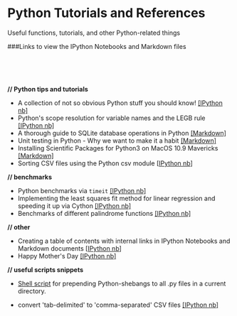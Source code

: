 Python Tutorials and References
================

Useful functions, tutorials, and other Python-related things


###Links to view the IPython Notebooks and Markdown files

<br>
<br>
<br>



**// Python tips and tutorials**  

- A collection of not so obvious Python stuff you should know! [[IPython nb]](http://nbviewer.ipython.org/github/rasbt/python_reference/blob/master/not_so_obvious_python_stuff.ipynb?create=1)  
- Python's scope resolution for variable names and the LEGB rule [[IPython nb]](http://nbviewer.ipython.org/github/rasbt/python_reference/blob/master/tutorials/scope_resolution_legb_rule.ipynb?create=1)
- A thorough guide to SQLite database operations in Python [[Markdown]](./sqlite3_howto/README.md)
- Unit testing in Python - Why we want to make it a habit [[Markdown]](./tutorials/unit_testing.md)
- Installing Scientific Packages for Python3 on MacOS 10.9 Mavericks [[Markdown]](./tutorials/installing_scientific_packages.md)
- Sorting CSV files using the Python csv module [[IPython nb](http://nbviewer.ipython.org/github/rasbt/python_reference/blob/master/tutorials/sorting_csvs.ipynb)]



**// benchmarks**

- Python benchmarks via `timeit` [[IPython nb]](http://nbviewer.ipython.org/github/rasbt/python_reference/blob/master/benchmarks/timeit_tests.ipynb?create=1)
- Implementing the least squares fit method for linear regression and speeding it up via Cython [[IPython nb]](http://nbviewer.ipython.org/github/rasbt/python_reference/blob/master/benchmarks/cython_least_squares.ipynb?create=1)  
- Benchmarks of different palindrome functions [[IPython nb]](http://nbviewer.ipython.org/github/rasbt/python_reference/blob/master/benchmarks/palindrome_timeit.ipynb?create=1)  




**// other**

- Creating a table of contents with internal links in IPython Notebooks and Markdown documents [[IPython nb](http://nbviewer.ipython.org/github/rasbt/python_reference/blob/master/tutorials/table_of_contents_ipython.ipynb)]   
- Happy Mother's Day [[IPython nb]](http://nbviewer.ipython.org/github/rasbt/python_reference/blob/master/funstuff/happy_mothers_day.ipynb?create=1)


**// useful scripts snippets**

- [Shell script](./useful_scripts/prepend_python_shebang.sh) for prepending Python-shebangs to all .py files in a current directory.

- convert 'tab-delimited' to 'comma-separated' CSV files [[IPython nb]](http://nbviewer.ipython.org/github/rasbt/python_reference/blob/master/useful_scripts/fix_tab_csv.ipynb?create=1)
